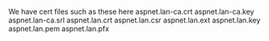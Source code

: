 We have cert files such as these here
aspnet.lan-ca.crt  aspnet.lan-ca.key  aspnet.lan-ca.srl  aspnet.lan.crt  aspnet.lan.csr  aspnet.lan.ext  aspnet.lan.key  aspnet.lan.pem  aspnet.lan.pfx